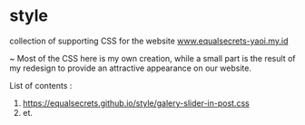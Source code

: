 # style
collection of supporting CSS for the website www.equalsecrets-yaoi.my.id 

~ Most of the CSS here is my own creation, while a small part is the result of my redesign to provide an attractive appearance on our website.

List of contents :
1. https://equalsecrets.github.io/style/galery-slider-in-post.css
2. et.
